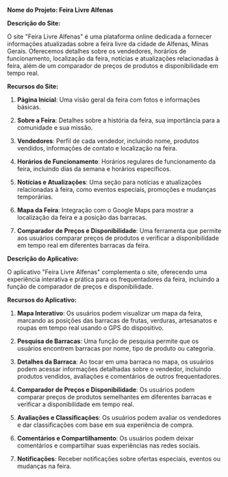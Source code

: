 **Nome do Projeto: Feira Livre Alfenas**

**Descrição do Site:**

O site "Feira Livre Alfenas" é uma plataforma online dedicada a fornecer informações atualizadas sobre a feira livre da cidade de Alfenas, Minas Gerais. Oferecemos detalhes sobre os vendedores, horários de funcionamento, localização da feira, notícias e atualizações relacionadas à feira, além de um comparador de preços de produtos e disponibilidade em tempo real.

**Recursos do Site:**

1. **Página Inicial**: Uma visão geral da feira com fotos e informações básicas.

2. **Sobre a Feira**: Detalhes sobre a história da feira, sua importância para a comunidade e sua missão.

3. **Vendedores**: Perfil de cada vendedor, incluindo nome, produtos vendidos, informações de contato e localização na feira.

4. **Horários de Funcionamento**: Horários regulares de funcionamento da feira, incluindo dias da semana e horários específicos.

5. **Notícias e Atualizações**: Uma seção para notícias e atualizações relacionadas à feira, como eventos especiais, promoções e mudanças temporárias.

6. **Mapa da Feira**: Integração com o Google Maps para mostrar a localização da feira e a posição das barracas.

7. **Comparador de Preços e Disponibilidade**: Uma ferramenta que permite aos usuários comparar preços de produtos e verificar a disponibilidade em tempo real em diferentes barracas da feira.

**Descrição do Aplicativo:**

O aplicativo "Feira Livre Alfenas" complementa o site, oferecendo uma experiência interativa e prática para os frequentadores da feira, incluindo a função de comparador de preços e disponibilidade.

**Recursos do Aplicativo:**

1. **Mapa Interativo**: Os usuários podem visualizar um mapa da feira, marcando as posições das barracas de frutas, verduras, artesanatos e roupas em tempo real usando o GPS do dispositivo.

2. **Pesquisa de Barracas**: Uma função de pesquisa permite que os usuários encontrem barracas por nome, tipo de produto ou categoria.

3. **Detalhes da Barraca**: Ao tocar em uma barraca no mapa, os usuários podem acessar informações detalhadas sobre o vendedor, incluindo produtos vendidos, avaliações e comentários de outros frequentadores.

4. **Comparador de Preços e Disponibilidade**: Os usuários podem comparar preços de produtos semelhantes em diferentes barracas e verificar a disponibilidade em tempo real.

5. **Avaliações e Classificações**: Os usuários podem avaliar os vendedores e dar classificações com base em sua experiência de compra.

6. **Comentários e Compartilhamento**: Os usuários podem deixar comentários e compartilhar suas experiências nas redes sociais.

7. **Notificações**: Receber notificações sobre ofertas especiais, eventos ou mudanças na feira.
